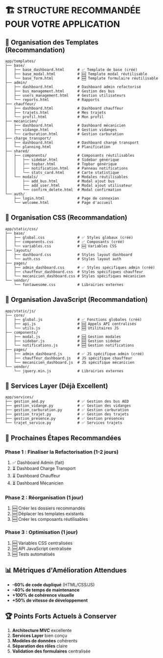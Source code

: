 # 🏗️ STRUCTURE RECOMMANDÉE POUR VOTRE APPLICATION

## 📁 Organisation des Templates (Recommandation)

```
app/templates/
├── base/
│   ├── base_dashboard.html      # ✅ Template de base (créé)
│   ├── base_modal.html          # 🆕 Template modal réutilisable
│   └── base_form.html           # 🆕 Template formulaire réutilisable
├── admin/
│   ├── dashboard.html           # Dashboard admin refactorisé
│   ├── bus_management.html      # Gestion des bus
│   ├── users_management.html    # Gestion utilisateurs
│   └── reports.html             # Rapports
├── chauffeur/
│   ├── dashboard.html           # Dashboard chauffeur
│   ├── trajets.html             # Mes trajets
│   └── profil.html              # Mon profil
├── mecanicien/
│   ├── dashboard.html           # Dashboard mécanicien
│   ├── vidange.html             # Gestion vidanges
│   └── carburation.html         # Gestion carburation
├── charge_transport/
│   ├── dashboard.html           # Dashboard chargé transport
│   └── planning.html            # Planification
├── shared/
│   ├── components/              # Composants réutilisables
│   │   ├── sidebar.html         # Sidebar générique
│   │   ├── topbar.html          # Topbar générique
│   │   ├── notification.html    # Panneau notifications
│   │   └── stats_card.html      # Carte statistique
│   └── modals/                  # Modales réutilisables
│       ├── add_bus.html         # Modal ajout bus
│       ├── add_user.html        # Modal ajout utilisateur
│       └── confirm_delete.html  # Modal confirmation
└── auth/
    ├── login.html               # Page de connexion
    └── welcome.html             # Page d'accueil
```

## 🎨 Organisation CSS (Recommandation)

```
app/static/css/
├── base/
│   ├── global.css               # ✅ Styles globaux (créé)
│   ├── components.css           # ✅ Composants (créé)
│   └── variables.css            # 🆕 Variables CSS
├── layouts/
│   ├── dashboard.css            # Styles layout dashboard
│   └── auth.css                 # Styles layout auth
├── pages/
│   ├── admin_dashboard.css      # ✅ Styles spécifiques admin (créé)
│   ├── chauffeur_dashboard.css  # Styles spécifiques chauffeur
│   └── mecanicien_dashboard.css # Styles spécifiques mécanicien
└── vendor/
    └── fontawesome.css          # Librairies externes
```

## 📜 Organisation JavaScript (Recommandation)

```
app/static/js/
├── core/
│   ├── global.js                # ✅ Fonctions globales (créé)
│   ├── api.js                   # 🆕 Appels API centralisés
│   └── utils.js                 # 🆕 Utilitaires JS
├── components/
│   ├── modal.js                 # 🆕 Gestion modales
│   ├── sidebar.js               # 🆕 Gestion sidebar
│   └── notifications.js         # 🆕 Gestion notifications
├── pages/
│   ├── admin_dashboard.js       # ✅ JS spécifique admin (créé)
│   ├── chauffeur_dashboard.js   # JS spécifique chauffeur
│   └── mecanicien_dashboard.js  # JS spécifique mécanicien
└── vendor/
    └── jquery.min.js            # Librairies externes
```

## 🔧 Services Layer (Déjà Excellent)

```
app/services/
├── gestion_aed.py               # ✅ Gestion des bus AED
├── gestion_vidange.py           # ✅ Gestion des vidanges
├── gestion_carburation.py       # ✅ Gestion carburation
├── gestion_trajet.py            # ✅ Gestion des trajets
├── gestion_presence.py          # ✅ Gestion présences
└── trajet_service.py            # ✅ Services trajets
```

## 🎯 Prochaines Étapes Recommandées

### Phase 1 : Finaliser la Refactorisation (1-2 jours)
1. ✅ Dashboard Admin (fait)
2. ⏳ Dashboard Charge Transport
3. ⏳ Dashboard Chauffeur
4. ⏳ Dashboard Mécanicien

### Phase 2 : Réorganisation (1 jour)
1. 🆕 Créer les dossiers recommandés
2. 🆕 Déplacer les templates existants
3. 🆕 Créer les composants réutilisables

### Phase 3 : Optimisation (1 jour)
1. 🆕 Variables CSS centralisées
2. 🆕 API JavaScript centralisée
3. 🆕 Tests automatisés

## 📊 Métriques d'Amélioration Attendues

- **-60% de code dupliqué** (HTML/CSS/JS)
- **-40% de temps de maintenance**
- **+100% de cohérence visuelle**
- **+50% de vitesse de développement**

## 🏆 Points Forts Actuels à Conserver

1. **Architecture MVC** excellente
2. **Services Layer** bien conçu
3. **Modèles de données** cohérents
4. **Séparation des rôles** claire
5. **Validation des formulaires** centralisée
